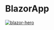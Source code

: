 # BlazorApp

[![blazor-hero](https://github.com/boriskrasko/BlazorApp/assets/59699177/b60c3a33-57eb-4273-a252-1422b55cde59)](https://dotnet.microsoft.com/en-us/apps/aspnet/web-apps/blazor)
